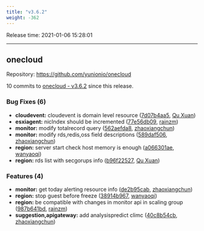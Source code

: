 ```yaml
---
title: "v3.6.2"
weight: -362
---
```


Release time: 2021-01-06 15:28:01

---
## onecloud

Repository: https://github.com/yunionio/onecloud

10 commits to [onecloud - v3.6.2] since this release.

### Bug Fixes (6)
- **cloudevent:** cloudevent is domain level resource ([7d07b4aa5](https://github.com/yunionio/onecloud/commit/7d07b4aa5fe76add0c9b2c16e2b7c07ad054d063), [Qu Xuan](mailto:quxuan@yunionyun.com))
- **esxiagent:** nicIndex should be incremented ([77e56db09](https://github.com/yunionio/onecloud/commit/77e56db0958823caca7c82e44e453959dd910ef3), [rainzm](mailto:mjoycarry@gmail.com))
- **monitor:** modify totalrecord query ([562aefda8](https://github.com/yunionio/onecloud/commit/562aefda85a9af89853e11f62c551d9d11bcdb94), [zhaoxiangchun](mailto:1422928955@qq.com))
- **monitor:** modify rds,redis,oss field descriptions ([589daf506](https://github.com/yunionio/onecloud/commit/589daf5063df58e74b0a0bfd52adb4907a394233), [zhaoxiangchun](mailto:1422928955@qq.com))
- **region:** server start check host memory is enough ([a066301ae](https://github.com/yunionio/onecloud/commit/a066301ae2ebdf194a6167a49662f1c41bf63c71), [wanyaoqi](mailto:wanyaoqi@yunionyun.com))
- **region:** rds list with secgorups info ([b96f22527](https://github.com/yunionio/onecloud/commit/b96f225274b51ca3f9285a4230ecaa1bb9c242f0), [Qu Xuan](mailto:quxuan@yunionyun.com))

### Features (4)
- **monitor:** get today alerting resource info ([de2b95cab](https://github.com/yunionio/onecloud/commit/de2b95cab733903c9437bd8d60a016def63f5e88), [zhaoxiangchun](mailto:1422928955@qq.com))
- **region:** stop guest before freeze ([38914b967](https://github.com/yunionio/onecloud/commit/38914b967d96aba81844597299fb043cd4e1498c), [wanyaoqi](mailto:wanyaoqi@yunionyun.com))
- **region:** be compatible with changes in monitor api in scaling group ([987b641bd](https://github.com/yunionio/onecloud/commit/987b641bd0b5b5b8d8f65bfcf50fa425561f8fed), [rainzm](mailto:mjoycarry@gmail.com))
- **suggestion,apigateway:** add analysispredict climc ([40c8b54cb](https://github.com/yunionio/onecloud/commit/40c8b54cba90102c343d53fd33b77eb9e6ff340c), [zhaoxiangchun](mailto:1422928955@qq.com))

[onecloud - v3.6.2]: https://github.com/yunionio/onecloud/compare/v3.6.1...v3.6.2
